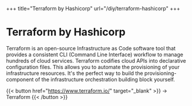 +++
title="Terraform by Hashicorp"
url="/diy/terraform-hashicorp"
+++

# Terraform by Hashicorp

Terraform is an open-source Infrastructure as Code software tool that provides a consistent CLI (Command Line Interface) workflow to manage hundreds of cloud services. Terraform codifies cloud APIs into declarative configuration files. This allows you to automate the provisioning of your infrastructure resources. It's the perfect way to build the provisioning-component of the infrastructure orchestration building block yourself.

{{< button href="https://www.terraform.io/" target="_blank" >}}
-> Terraform
{{< /button >}}  
